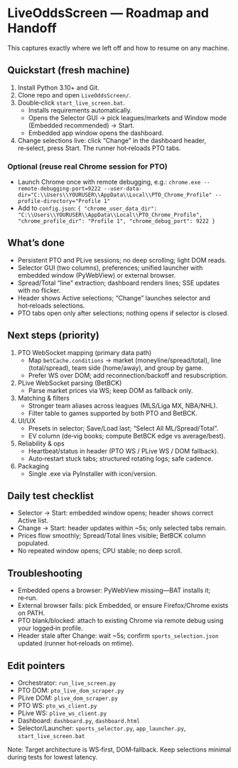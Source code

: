 # LiveOddsScreen — Roadmap and Handoff

This captures exactly where we left off and how to resume on any machine.

## Quickstart (fresh machine)
1) Install Python 3.10+ and Git.
2) Clone repo and open `LiveOddsScreen/`.
3) Double‑click `start_live_screen.bat`.
   - Installs requirements automatically.
   - Opens the Selector GUI → pick leagues/markets and Window mode (Embedded recommended) → Start.
   - Embedded app window opens the dashboard.
4) Change selections live: click “Change” in the dashboard header, re‑select, press Start. The runner hot‑reloads PTO tabs.

### Optional (reuse real Chrome session for PTO)
- Launch Chrome once with remote debugging, e.g.:
  `chrome.exe --remote-debugging-port=9222 --user-data-dir="C:\\Users\\YOURUSER\\AppData\\Local\\PTO_Chrome_Profile" --profile-directory="Profile 1"`
- Add to `config.json`:
  `{ "chrome_user_data_dir": "C:\\Users\\YOURUSER\\AppData\\Local\\PTO_Chrome_Profile", "chrome_profile_dir": "Profile 1", "chrome_debug_port": 9222 }`

## What’s done
- Persistent PTO and PLive sessions; no deep scrolling; light DOM reads.
- Selector GUI (two columns), preferences; unified launcher with embedded window (PyWebView) or external browser.
- Spread/Total “line” extraction; dashboard renders lines; SSE updates with no flicker.
- Header shows Active selections; “Change” launches selector and hot‑reloads selections.
- PTO tabs open only after selections; nothing opens if selector is closed.

## Next steps (priority)
1) PTO WebSocket mapping (primary data path)
   - Map `betCache.conditions` → market (moneyline/spread/total), line (total/spread), team side (home/away), and group by game.
   - Prefer WS over DOM; add reconnection/backoff and resubscription.
2) PLive WebSocket parsing (BetBCK)
   - Parse market prices via WS; keep DOM as fallback only.
3) Matching & filters
   - Stronger team aliases across leagues (MLS/Liga MX, NBA/NHL).
   - Filter table to games supported by both PTO and BetBCK.
4) UI/UX
   - Presets in selector; Save/Load last; “Select All ML/Spread/Total”.
   - EV column (de‑vig books; compute BetBCK edge vs average/best).
5) Reliability & ops
   - Heartbeat/status in header (PTO WS / PLive WS / DOM fallback).
   - Auto‑restart stuck tabs; structured rotating logs; safe cadence.
6) Packaging
   - Single .exe via PyInstaller with icon/version.

## Daily test checklist
- Selector → Start: embedded window opens; header shows correct Active list.
- Change → Start: header updates within ~5s; only selected tabs remain.
- Prices flow smoothly; Spread/Total lines visible; BetBCK column populated.
- No repeated window opens; CPU stable; no deep scroll.

## Troubleshooting
- Embedded opens a browser: PyWebView missing—BAT installs it; re‑run.
- External browser fails: pick Embedded, or ensure Firefox/Chrome exists on PATH.
- PTO blank/blocked: attach to existing Chrome via remote debug using your logged‑in profile.
- Header stale after Change: wait ~5s; confirm `sports_selection.json` updated (runner hot‑reloads on mtime).

## Edit pointers
- Orchestrator: `run_live_screen.py`
- PTO DOM: `pto_live_dom_scraper.py`
- PLive DOM: `plive_dom_scraper.py`
- PTO WS: `pto_ws_client.py`
- PLive WS: `plive_ws_client.py`
- Dashboard: `dashboard.py`, `dashboard.html`
- Selector/Launcher: `sports_selector.py`, `app_launcher.py`, `start_live_screen.bat`

Note: Target architecture is WS‑first, DOM‑fallback. Keep selections minimal during tests for lowest latency.
